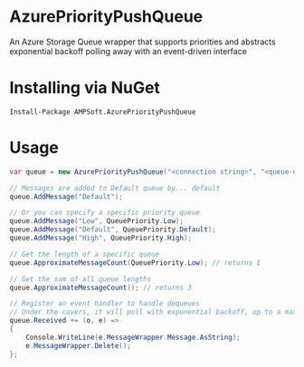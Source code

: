 # AzurePriorityPushQueue

An Azure Storage Queue wrapper that supports priorities and abstracts exponential backoff polling away with an event-driven interface

# Installing via NuGet

    Install-Package AMPSoft.AzurePriorityPushQueue

# Usage

```csharp
var queue = new AzurePriorityPushQueue("<connection string>", "<queue-name>");

// Messages are added to Default queue by... default
queue.AddMessage("Default");

// Or you can specify a specific priority queue
queue.AddMessage("Low", QueuePriority.Low);
queue.AddMessage("Default", QueuePriority.Default);
queue.AddMessage("High", QueuePriority.High);

// Get the length of a specific queue
queue.ApproximateMessageCount(QueuePriority.Low); // returns 1

// Get the sum of all queue lengths
queue.ApproximateMessageCount(); // returns 3

// Register an event handler to handle dequeues
// Under the covers, it will poll with exponential backoff, up to a max of 30 seconds in between pollings
queue.Received += (o, e) =>
{
    Console.WriteLine(e.MessageWrapper.Message.AsString);
    e.MessageWrapper.Delete();
};